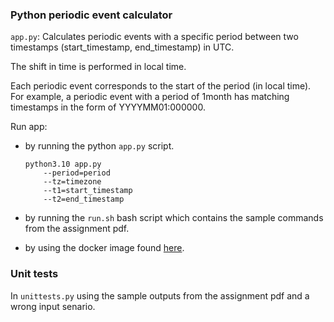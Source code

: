 ### Python periodic event calculator

```app.py```: Calculates periodic events with a specific period between two timestamps (start_timestamp, end_timestamp) in UTC.

The shift in time is performed in local time.

Each periodic event corresponds to the start of the period (in local time).
For example, a periodic event with a period of 1month has matching timestamps in the form of YYYYMM01:000000.

Run app:
- by running the python ```app.py``` script.
 
    ``` 
    python3.10 app.py 
        --period=period 
        --tz=timezone 
        --t1=start_timestamp
        --t2=end_timestamp
    ```

- by running the ```run.sh``` bash script which contains the sample commands from the assignment pdf.

- by using the docker image found [here](https://hub.docker.com/repository/docker/vkalekis/python-periods/).


### Unit tests 
In ```unittests.py``` using the sample outputs from the assignment pdf and a wrong input senario.